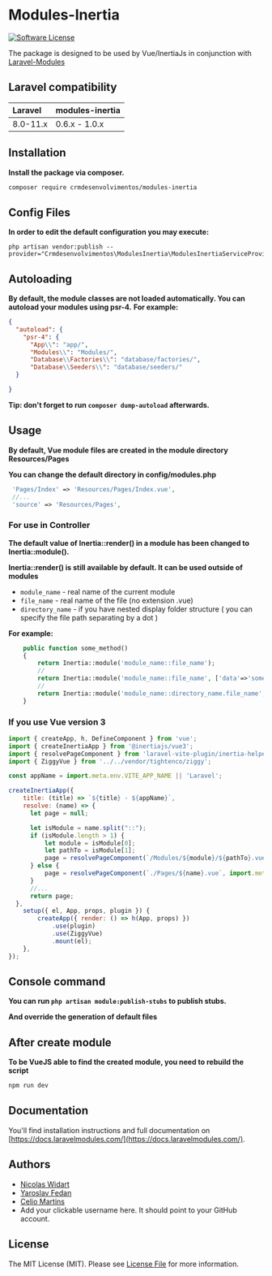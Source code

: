 # Modules-Inertia

[![Software License](https://img.shields.io/badge/license-MIT-brightgreen.svg?style=flat-square)](LICENSE.md)

The package is designed to be used by Vue/InertiaJs in conjunction with [Laravel-Modules](https://github.com/nWidart/laravel-modules)

## Laravel compatibility

| Laravel  | modules-inertia |
| :------- | :-------------- |
| 8.0-11.x | 0.6.x - 1.0.x   |

## Installation

**Install the package via composer.**

```bash
composer require crmdesenvolvimentos/modules-inertia
```

## Config Files

**In order to edit the default configuration you may execute:**

```
php artisan vendor:publish --provider="Crmdesenvolvimentos\ModulesInertia\ModulesInertiaServiceProvider"
```

## Autoloading

**By default, the module classes are not loaded automatically. You can autoload your modules using psr-4.**
**For example:**

```json
{
  "autoload": {
    "psr-4": {
      "App\\": "app/",
      "Modules\\": "Modules/",
      "Database\\Factories\\": "database/factories/",
      "Database\\Seeders\\": "database/seeders/"
  }

}
```

**Tip: don't forget to run `composer dump-autoload` afterwards.**

## Usage

**By default, Vue module files are created in the module directory Resources/Pages**

**You can change the default directory in config/modules.php**

```php
 'Pages/Index' => 'Resources/Pages/Index.vue',
 //...
 'source' => 'Resources/Pages',
```

### For use in Controller

**The default value of Inertia::render() in a module has been changed to Inertia::module().**

**Inertia::render() is still available by default. It can be used outside of modules**

- `module_name` - real name of the current module
- `file_name` - real name of the file (no extension .vue)
- `directory_name` - if you have nested display folder structure ( you can specify the file path separating by a dot )

**For example:**

```php
    public function some_method()
    {
        return Inertia::module('module_name::file_name');
        //
        return Inertia::module('module_name::file_name', ['data'=>'some data']);
        //
        return Inertia::module('module_name::directory_name.file_name', ['data'=>'some data']);
    }
```

### If you use Vue version 3

```javascript
import { createApp, h, DefineComponent } from 'vue';
import { createInertiaApp } from '@inertiajs/vue3';
import { resolvePageComponent } from 'laravel-vite-plugin/inertia-helpers';
import { ZiggyVue } from '../../vendor/tightenco/ziggy';

const appName = import.meta.env.VITE_APP_NAME || 'Laravel';

createInertiaApp({
    title: (title) => `${title} - ${appName}`,
    resolve: (name) => {
      let page = null;

      let isModule = name.split("::");
      if (isModule.length > 1) {
          let module = isModule[0];
          let pathTo = isModule[1];
          page = resolvePageComponent(`/Modules/${module}/${pathTo}.vue`, import.meta.glob<DefineComponent>('/Modules/**/*.vue'));
      } else {
          page = resolvePageComponent(`./Pages/${name}.vue`, import.meta.glob<DefineComponent>('./Pages/**/*.vue'));
      }
      //...
      return page;
  },
    setup({ el, App, props, plugin }) {
        createApp({ render: () => h(App, props) })
            .use(plugin)
            .use(ZiggyVue)
            .mount(el);
    },
});
```

## Console command

**You can run `php artisan module:publish-stubs` to publish stubs.**

**And override the generation of default files**

## After create module

**To be VueJS able to find the created module, you need to rebuild the script**

```bash
npm run dev
```

## Documentation

You'll find installation instructions and full documentation on [https://docs.laravelmodules.com/](https://docs.laravelmodules.com/).

## Authors

- [Nicolas Widart](https://github.com/nWidart/)
- [Yaroslav Fedan](https://github.com/YaroslavFedan/)
- [Celio Martins](https://github.com/crmdesenvolvimentos)
- Add your clickable username here. It should point to your GitHub account.

## License

The MIT License (MIT). Please see [License File](LICENSE.md) for more information.
